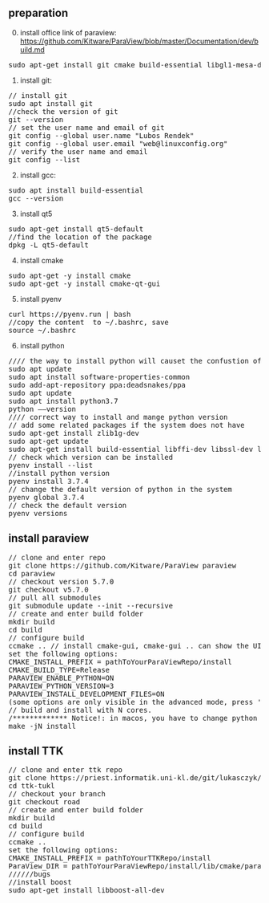 ## preparation
0. install office link of paraview: https://github.com/Kitware/ParaView/blob/master/Documentation/dev/build.md
<pre>
sudo apt-get install git cmake build-essential libgl1-mesa-dev libxt-dev qt5-default libqt5x11extras5-dev libqt5help5 qttools5-dev qtxmlpatterns5-dev-tools libqt5svg5-dev python3.7-dev python3-numpy libopenmpi-dev libtbb-dev ninja-build
</pre>
1. install git:
<pre>
// install git
sudo apt install git
//check the version of git
git --version
// set the user name and email of git
git config --global user.name "Lubos Rendek"
git config --global user.email "web@linuxconfig.org"
// verify the user name and email
git config --list
</pre>
2. install gcc: 
<pre>
sudo apt install build-essential
gcc --version
</pre>
3. install qt5
<pre>
sudo apt-get install qt5-default
//find the location of the package
dpkg -L qt5-default
</pre>
4. install cmake
<pre>
sudo apt-get -y install cmake
sudo apt-get -y install cmake-qt-gui
</pre>
5. install pyenv
<pre>
curl https://pyenv.run | bash
//copy the content  to ~/.bashrc, save
source ~/.bashrc
</pre>
6. install python
<pre>
//// the way to install python will causet the confustion of the different versions.
sudo apt update
sudo apt install software-properties-common
sudo add-apt-repository ppa:deadsnakes/ppa
sudo apt update
sudo apt install python3.7
python ––version
//// correct way to install and mange python version
// add some related packages if the system does not have
sudo apt-get install zlib1g-dev
sudo apt-get update
sudo apt-get install build-essential libffi-dev libssl-dev libbz2-dev libreadline-dev libsqlite3-dev
// check which version can be installed 
pyenv install --list
//install python version
pyenv install 3.7.4
// change the default version of python in the system
pyenv global 3.7.4
// check the default version
pyenv versions
</pre>

## install paraview
<pre>
// clone and enter repo
git clone https://github.com/Kitware/ParaView paraview
cd paraview
// checkout version 5.7.0
git checkout v5.7.0
// pull all submodules
git submodule update --init --recursive
// create and enter build folder
mkdir build
cd build
// configure build
ccmake .. // install cmake-gui, cmake-gui .. can show the UI to set the configuration.
set the following options:
CMAKE_INSTALL_PREFIX = pathToYourParaViewRepo/install
CMAKE_BUILD_TYPE=Release
PARAVIEW_ENABLE_PYTHON=ON
PARAVIEW_PYTHON_VERSION=3
PARAVIEW_INSTALL_DEVELOPMENT_FILES=ON
(some options are only visible in the advanced mode, press 't' to display the advanced mode.)
// build and install with N cores.
/************* Notice!: in macos, you have to change python 3.8.0 to other version, like python 3.7.7. otherwise, the you can build successfully **********/
make -jN install
</pre>
## install TTK
<pre>
// clone and enter ttk repo
git clone https://priest.informatik.uni-kl.de/git/lukasczyk/ttk-tukl ttk-tukl
cd ttk-tukl
// checkout your branch
git checkout road
// create and enter build folder
mkdir build
cd build
// configure build
ccmake ..
set the following options:
CMAKE_INSTALL_PREFIX = pathToYourTTKRepo/install
ParaView_DIR = pathToYourParaViewRepo/install/lib/cmake/paraview-5.7
//////bugs
//install boost
sudo apt-get install libboost-all-dev

</pre>

















